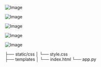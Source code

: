 ![Image](https://github.com/user-attachments/assets/77f79267-1566-41a0-bcd8-b88227ba3550)

![Image](https://github.com/user-attachments/assets/040beb18-d837-4780-86d7-ec0c6757e2c7)

![Image](https://github.com/user-attachments/assets/6327c821-c1d0-40ed-bfba-101e233533cc)

![Image](https://github.com/user-attachments/assets/3ed4c0f9-e4d4-47bc-98df-50d3b649b59e)

![Image](https://github.com/user-attachments/assets/ecc35fe6-5950-4501-9293-8b179ff1c5e5)

├── static/css 
│       └── style.css    
├── templates
│       └── index.html 
└── app.py 
